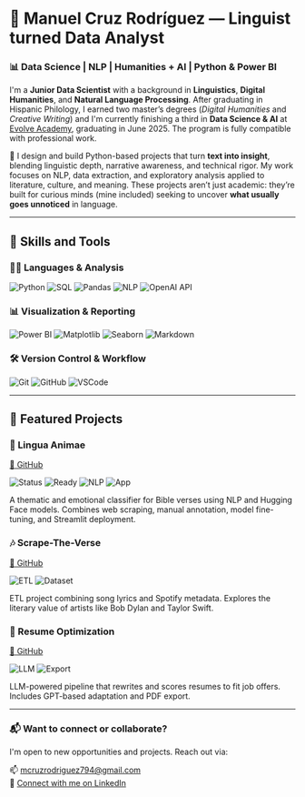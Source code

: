 # 👋 Manuel Cruz Rodríguez — Linguist turned Data Analyst

### 📊 Data Science | NLP | Humanities + AI | Python & Power BI

I'm a **Junior Data Scientist** with a background in **Linguistics**, **Digital Humanities**, and **Natural Language Processing**. After graduating in Hispanic Philology, I earned two master’s degrees (*Digital Humanities* and *Creative Writing*) and I'm currently finishing a third in **Data Science & AI** at [Evolve Academy](https://evolveacademy.es), graduating in June 2025. The program is fully compatible with professional work.

🧠 I design and build Python-based projects that turn **text into insight**, blending linguistic depth, narrative awareness, and technical rigor. My work focuses on NLP, data extraction, and exploratory analysis applied to literature, culture, and meaning. These projects aren’t just academic: they’re built for curious minds (mine included) seeking to uncover **what usually goes unnoticed** in language.

---

## 🧰 Skills and Tools

### 🧑‍💻 Languages & Analysis  
![Python](https://img.shields.io/badge/Python-3670A0?style=for-the-badge&logo=python&logoColor=white)  ![SQL](https://img.shields.io/badge/SQL-336791?style=for-the-badge&logo=postgresql&logoColor=white)  ![Pandas](https://img.shields.io/badge/Pandas-150458?style=for-the-badge&logo=pandas&logoColor=white)  ![NLP](https://img.shields.io/badge/NLP-HuggingFace-yellow?style=for-the-badge&logo=huggingface&logoColor=black)  ![OpenAI API](https://img.shields.io/badge/OpenAI_API-412991?style=for-the-badge&logo=openai&logoColor=white)

### 📊 Visualization & Reporting  
![Power BI](https://img.shields.io/badge/Power_BI-F2C811?style=for-the-badge&logo=powerbi&logoColor=black)  ![Matplotlib](https://img.shields.io/badge/Matplotlib-11557C?style=for-the-badge)  ![Seaborn](https://img.shields.io/badge/Seaborn-3D3D3D?style=for-the-badge)  ![Markdown](https://img.shields.io/badge/Markdown-000000?style=for-the-badge&logo=markdown&logoColor=white)

### 🛠 Version Control & Workflow  
![Git](https://img.shields.io/badge/Git-F05032?style=for-the-badge&logo=git&logoColor=white)  ![GitHub](https://img.shields.io/badge/GitHub-181717?style=for-the-badge&logo=github&logoColor=white)  ![VSCode](https://img.shields.io/badge/VS_Code-007ACC?style=for-the-badge&logo=visualstudiocode&logoColor=white) 

---

## 🚀 Featured Projects

### 📖 Lingua Animae  
[🔗 GitHub](https://github.com/mancrurod/LinguaAnimae)  

![Status](https://img.shields.io/badge/Status-MVP-informational?style=for-the-badge) ![Ready](https://img.shields.io/badge/MVP-Ready-brightgreen?style=for-the-badge) ![NLP](https://img.shields.io/badge/NLP-HuggingFace-yellow?style=for-the-badge&logo=huggingface&logoColor=black) ![App](https://img.shields.io/badge/Streamlit-App-red?style=for-the-badge&logo=streamlit&logoColor=white)


A thematic and emotional classifier for Bible verses using NLP and Hugging Face models. Combines web scraping, manual annotation, model fine-tuning, and Streamlit deployment.



### 🎶 Scrape-The-Verse  
[🔗 GitHub](https://github.com/mancrurod/Scrape-The-Verse)  

![ETL](https://img.shields.io/badge/ETL-Pipeline-purple?style=for-the-badge)  ![Dataset](https://img.shields.io/badge/Dataset-SongLyrics-orange?style=for-the-badge)  

ETL project combining song lyrics and Spotify metadata. Explores the literary value of artists like Bob Dylan and Taylor Swift.


### 🧠 Resume Optimization  
[🔗 GitHub](https://github.com/mancrurod/Resume-Optimization)  

![LLM](https://img.shields.io/badge/LLM-GPT--4-blue?style=for-the-badge)  ![Export](https://img.shields.io/badge/Export-PDF-green?style=for-the-badge)  

LLM-powered pipeline that rewrites and scores resumes to fit job offers. Includes GPT-based adaptation and PDF export.

---


### 📬 Want to connect or collaborate? 

I'm open to new opportunities and projects. Reach out via:

📫 [mcruzrodriguez794@gmail.com](mailto:mcruzrodriguez794@gmail.com)  
🔗 [Connect with me on LinkedIn](https://linkedin.com/in/mancrurod)

